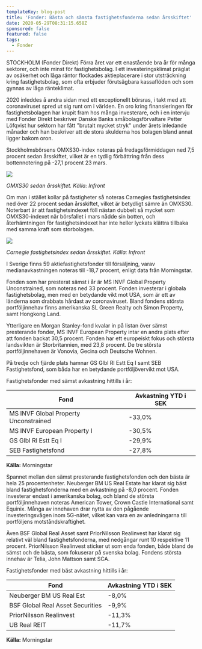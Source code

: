 ```yaml
---
templateKey: blog-post
title: 'Fonder: Bästa och sämsta fastighetsfonderna sedan årsskiftet'
date: 2020-05-29T08:31:15.658Z
sponsored: false
featured: false
tags:
  - Fonder
---
```

STOCKHOLM (Fonder Direkt) Förra året var ett enastående bra år för många sektorer, och inte minst för fastighetsbolag. I ett investeringsklimat präglat av osäkerhet och låga räntor flockades aktieplacerare i stor utsträckning kring fastighetsbolag, som ofta erbjuder förutsägbara kassaflöden och som gynnas av låga ränteklimat.

2020 inleddes å andra sidan med ett exceptionellt börsras, i takt med att coronaviruset spred ut sig runt om i världen. En oro kring finansieringen för fastighetsbolagen har krupit fram hos många investerare, och i en intervju med Fonder Direkt beskriver Danske Banks småbolagsförvaltare Petter Löfqvist hur sektorn har fått "brutalt mycket stryk" under årets inledande månader och han beskriver att de stora skulderna hos bolagen bland annat ligger bakom oron.

Stockholmsbörsens OMXS30-index noteras på fredagsförmiddagen ned 7,5 procent sedan årsskiftet, vilket är en tydlig förbättring från dess bottennotering på -27,1 procent 23 mars.

![](/img/omxs.png)

*OMXS30 sedan årsskiftet. Källa: Infront*

Om man i stället kollar på fastigheter så noteras Carnegies fastighetsindex ned över 22 procent sedan årsskiftet, vilket är betydligt sämre än OMXS30. Noterbart är att fastighetsindexet föll nästan dubbelt så mycket som OMXS30-indexet när börsfallet i mars nådde sin botten, och återhämtningen för fastighetsindexet har inte heller lyckats klättra tillbaka med samma kraft som storbolagen.

![](/img/carneie.png)

*Carnegie fastighetsindex sedan årsskiftet. Källa: Infront*

I Sverige finns 59 aktiefastighetsfonder till försäljning, varav medianavkastningen noteras till -18,7 procent, enligt data från Morningstar.

Fonden som har presterat sämst i år är MS INVF Global Property Unconstrained, som noteras ned 33 procent. Fonden investerar i globala fastighetsbolag, men med en betydande vikt mot USA, som är ett av länderna som drabbats hårdast av coronaviruset. Bland fondens största portföljinnehav finns amerikanska SL Green Realty och Simon Property, samt Hongkong Land.

Ytterligare en Morgan Stanley-fond kvalar in på listan över sämst presterande fonder, MS INVF European Property intar en andra plats efter att fonden backat 30,5 procent. Fonden har ett europeiskt fokus och största landsvikten är Storbritannien, med 23,8 procent. De tre största portföljinnehaven är Vonovia, Gecina och Deutsche Wohnen.

På tredje och fjärde plats hamnar GS Glbl Rl Estt Eq I samt SEB Fastighetsfond, som båda har en betydande portföljövervikt mot USA.

Fastighetsfonder med sämst avkastning hittills i år:

<!--StartFragment-->

| **Fond**                              | **Avkastning YTD i SEK** |
| ------------------------------------- | ------------------------ |
| MS INVF Global Property Unconstrained | \-33,0%                  |
| MS INVF European Property I           | \-30,5%                  |
| GS Glbl Rl Estt Eq I                  | \-29,9%                  |
| SEB Fastighetsfond                    | \-27,8%                  |

<!--EndFragment-->
**Källa:** Morningstar

Spannet mellan den sämst presterande fastighetsfonden och den bästa är hela 25 procentenheter. Neuberger BM US Real Estate har klarat sig bäst bland fastighetsfonderna med en avkastning på -8,0 procent. Fonden investerar endast i amerikanska bolag, och bland de största portföljinnehaven noteras American Tower, Crown Castle International samt Equinix. Många av innehaven drar nytta av den pågående investeringsvågen inom 5G-nätet, vilket kan vara en av anledningarna till portföljens motståndskraftighet.

Även BSF Global Real Asset samt PriorNilsson Realinvest har klarat sig relativt väl bland fastighetsfonderna, med nedgångar runt 10 respektive 11 procent. PriorNilsson Realinvest sticker ut som enda fonden, både bland de sämst och de bästa, som fokuserar på svenska bolag. Fondens största innehav är Telia, John Mattson samt SCA.

Fastighetsfonder med bäst avkastning hittills i år:

<!--StartFragment-->

| **Fond**                         | **Avkastning YTD i SEK** |
| -------------------------------- | ------------------------ |
| Neuberger BM US Real Est         | \-8,0%                   |
| BSF Global Real Asset Securities | \-9,9%                   |
| PriorNilsson Realinvest          | \-11,3%                  |
| UB Real REIT                     | \-11,7%                  |

<!--EndFragment-->
**Källa:** Morningstar